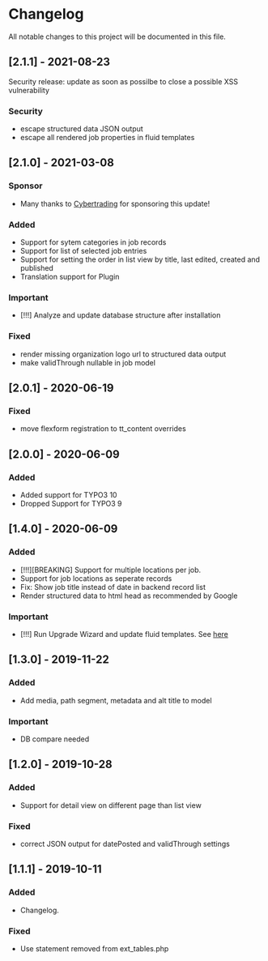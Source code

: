 # Changelog
All notable changes to this project will be documented in this file.

## [2.1.1] - 2021-08-23
Security release: update as soon as possilbe to close a possible XSS vulnerability

### Security
- escape structured data JSON output 
- escape all rendered job properties in fluid templates

## [2.1.0] - 2021-03-08
### Sponsor
- Many thanks to [Cybertrading](https://cybertrading.de/) for sponsoring this update!

### Added
- Support for sytem categories in job records
- Support for list of selected job entries
- Support for setting the order in list view by title, last edited, created and published
- Translation support for Plugin

### Important
- [!!!] Analyze and update database structure after installation

### Fixed
- render missing organization logo url to structured data output
- make validThrough nullable in job model

## [2.0.1] - 2020-06-19
### Fixed
- move flexform registration to tt_content overrides

## [2.0.0] - 2020-06-09
### Added
- Added support for TYPO3 10
- Dropped Support for TYPO3 9

## [1.4.0] - 2020-06-09
### Added
- [!!!][BREAKING] Support for multiple locations per job.
- Support for job locations as seperate records
- Fix: Show job title instead of date in backend record list
- Render structured data to html head as recommended by Google

### Important
- [!!!] Run Upgrade Wizard and update fluid templates. See [here](./README.md#update-from-13-to-higher-Versions)

## [1.3.0] - 2019-11-22
### Added
- Add media, path segment, metadata and alt title to model

### Important
- DB compare needed

## [1.2.0] - 2019-10-28
### Added
- Support for detail view on different page than list view

### Fixed
- correct JSON output for datePosted and validThrough settings

## [1.1.1] - 2019-10-11
### Added
- Changelog.

### Fixed
- Use statement removed from ext_tables.php
